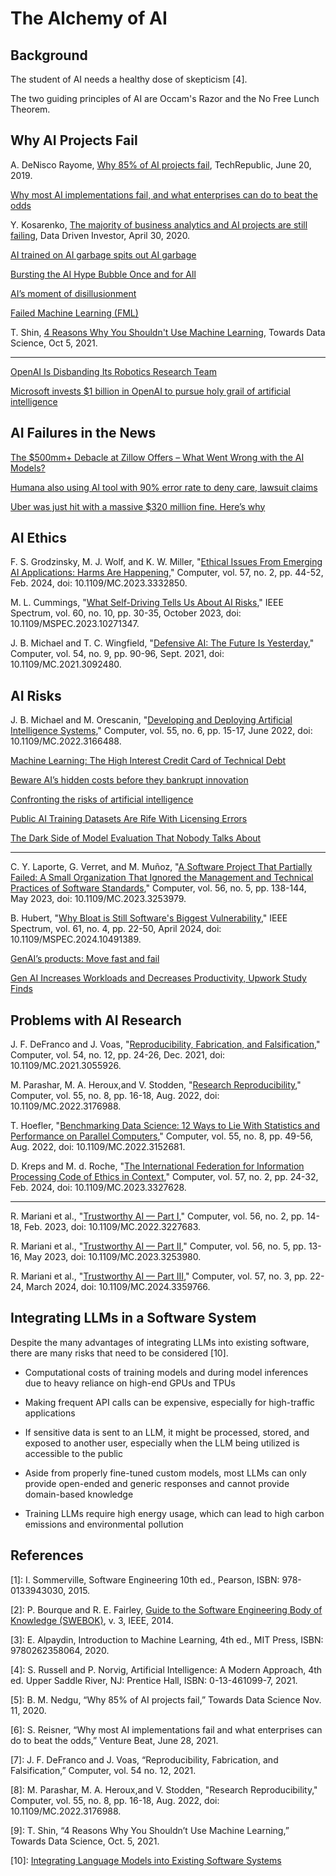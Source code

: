 # The Alchemy of AI

## Background

The student of AI needs a healthy dose of skepticism [4].

The two guiding principles of AI are Occam's Razor and the No Free Lunch Theorem.

## Why AI Projects Fail

A. DeNisco Rayome, [Why 85% of AI projects fail](https://www.techrepublic.com/article/why-85-of-ai-projects-fail/), TechRepublic, June 20, 2019.

[Why most AI implementations fail, and what enterprises can do to beat the odds](https://learnwithclint.com/why-most-ai-implementations-fail-and-what/)

Y. Kosarenko, [The majority of business analytics and AI projects are still failing](https://www.datadriveninvestor.com/2020/04/30/the-majority-of-business-analytics-and-ai-projects-are-still-failing/), Data Driven Investor, April 30, 2020.

[AI trained on AI garbage spits out AI garbage](https://www.technologyreview.com/2024/07/24/1095263/ai-that-feeds-on-a-diet-of-ai-garbage-ends-up-spitting-out-nonsense/)


[Bursting the AI Hype Bubble Once and for All](https://towardsdatascience.com/bursting-the-ai-hype-bubble-once-and-for-all-581a994fe762)

[AI’s moment of disillusionment](https://www.infoworld.com/article/3715682/ais-moment-of-disillusionment.html)

[Failed Machine Learning (FML)](https://github.com/kennethleungty/Failed-ML)


T. Shin, [4 Reasons Why You Shouldn't Use Machine Learning](https://towardsdatascience.com/4-reasons-why-you-shouldnt-use-machine-learning-639d1d99fe11), Towards Data Science, Oct 5, 2021.

----------

[OpenAI Is Disbanding Its Robotics Research Team](https://lastfuturist.com/openai-is-disbanding-its-robotics-research-team/)

[Microsoft invests $1 billion in OpenAI to pursue holy grail of artificial intelligence](https://www.theverge.com/2019/7/22/20703578/microsoft-openai-investment-partnership-1-billion-azure-artificial-general-intelligence-agi)


## AI Failures in the News

[The $500mm+ Debacle at Zillow Offers – What Went Wrong with the AI Models?](https://insideainews.com/2021/12/13/the-500mm-debacle-at-zillow-offers-what-went-wrong-with-the-ai-models/)

[Humana also using AI tool with 90% error rate to deny care, lawsuit claims](https://arstechnica.com/science/2023/12/humana-also-using-ai-tool-with-90-error-rate-to-deny-care-lawsuit-claims/)

[Uber was just hit with a massive $320 million fine. Here’s why](https://www.digitaltrends.com/mobile/uber-just-hit-with-massive-320-million-dollar-fine-heres-why/)


## AI Ethics

F. S. Grodzinsky, M. J. Wolf, and K. W. Miller, "[Ethical Issues From Emerging AI Applications: Harms Are Happening](https://ieeexplore.ieee.org/document/10417760)," Computer, vol. 57, no. 2, pp. 44-52, Feb. 2024, doi: 10.1109/MC.2023.3332850. 

M. L. Cummings, "[What Self-Driving Tells Us About AI Risks](https://spectrum.ieee.org/self-driving-cars-2662494269)," IEEE Spectrum, vol. 60, no. 10, pp. 30-35, October 2023, doi: 10.1109/MSPEC.2023.10271347.

J. B. Michael and T. C. Wingfield, "[Defensive AI: The Future Is Yesterday](https://ieeexplore.ieee.org/document/9524660)," Computer, vol. 54, no. 9, pp. 90-96, Sept. 2021, doi: 10.1109/MC.2021.3092480.


## AI Risks

J. B. Michael and M. Orescanin, "[Developing and Deploying Artificial Intelligence Systems](https://ieeexplore.ieee.org/document/9789299)," Computer, vol. 55, no. 6, pp. 15-17, June 2022, doi: 10.1109/MC.2022.3166488.

[Machine Learning: The High Interest Credit Card of Technical Debt](https://research.google.com/pubs/pub43146.html)

[Beware AI’s hidden costs before they bankrupt innovation](https://techcrunch.com/2023/12/27/beware-ais-hidden-costs-before-they-bankrupt-innovation/)

[Confronting the risks of artificial intelligence](https://www.mckinsey.com/capabilities/quantumblack/our-insights/confronting-the-risks-of-artificial-intelligence)

[Public AI Training Datasets Are Rife With Licensing Errors](https://spectrum.ieee.org/data-ai)

[The Dark Side of Model Evaluation That Nobody Talks About](https://blog.gopenai.com/the-dark-side-of-model-evaluation-that-nobody-talks-about-b2050ccf0814)

----------

C. Y. Laporte, G. Verret, and M. Muñoz, "[A Software Project That Partially Failed: A Small Organization That Ignored the Management and Technical Practices of Software Standards](https://ieeexplore.ieee.org/document/10109288)," Computer, vol. 56, no. 5, pp. 138-144, May 2023, doi: 10.1109/MC.2023.3253979.

B. Hubert, "[Why Bloat is Still Software's Biggest Vulnerability](https://spectrum.ieee.org/lean-software-development)," IEEE Spectrum, vol. 61, no. 4, pp. 22-50, April 2024, doi: 10.1109/MSPEC.2024.10491389.

[GenAI’s products: Move fast and fail](https://pub.towardsai.net/genais-products-move-fast-and-fail-795697674039)

[Gen AI Increases Workloads and Decreases Productivity, Upwork Study Finds](https://www.infoq.com/news/2024/07/genai-hampers-productivity-study/)


## Problems with AI Research

J. F. DeFranco and J. Voas, "[Reproducibility, Fabrication, and Falsification](https://ieeexplore.ieee.org/document/9622314)," Computer, vol. 54, no. 12, pp. 24-26, Dec. 2021, doi: 10.1109/MC.2021.3055926.

M. Parashar, M. A. Heroux,and V. Stodden, "[Research Reproducibility](https://ieeexplore.ieee.org/document/9847295)," Computer, vol. 55, no. 8, pp. 16-18, Aug. 2022, doi: 10.1109/MC.2022.3176988.


T. Hoefler, "[Benchmarking Data Science: 12 Ways to Lie With Statistics and Performance on Parallel Computers](https://ieeexplore.ieee.org/document/9847318)," Computer, vol. 55, no. 8, pp. 49-56, Aug. 2022, doi: 10.1109/MC.2022.3152681.

D. Kreps and M. d. Roche, "[The International Federation for Information Processing Code of Ethics in Context](https://ieeexplore.ieee.org/document/10417801)," Computer, vol. 57, no. 2, pp. 24-32, Feb. 2024, doi: 10.1109/MC.2023.3327628.

----------

R. Mariani et al., "[Trustworthy AI — Part I](https://ieeexplore.ieee.org/document/10042078)," Computer, vol. 56, no. 2, pp. 14-18, Feb. 2023, doi: 10.1109/MC.2022.3227683.

R. Mariani et al., "[Trustworthy AI — Part II](https://ieeexplore.ieee.org/document/10109318)," Computer, vol. 56, no. 5, pp. 13-16, May 2023, doi: 10.1109/MC.2023.3253980.

R. Mariani et al., "[Trustworthy AI — Part III](https://ieeexplore.ieee.org/document/10461705)," Computer, vol. 57, no. 3, pp. 22-24, March 2024, doi: 10.1109/MC.2024.3359766.


## Integrating LLMs in a Software System

Despite the many advantages of integrating LLMs into existing software, there are many risks that need to be considered [10].

- Computational costs of training models and during model inferences due to heavy reliance on high-end GPUs and TPUs

- Making frequent API calls can be expensive, especially for high-traffic applications

- If sensitive data is sent to an LLM, it might be processed, stored, and exposed to another user, especially when the LLM being utilized is accessible to the public

- Aside from properly fine-tuned custom models, most LLMs can only provide open-ended and generic responses and cannot provide domain-based knowledge

- Training LLMs require high energy usage, which can lead to high carbon emissions and environmental pollution


## References

[1]: I. Sommerville, Software Engineering 10th ed., Pearson, ISBN: 978-0133943030, 2015.

[2]: P. Bourque and R. E. Fairley, [Guide to the Software Engineering Body of Knowledge (SWEBOK)](https://www.computer.org/education/bodies-of-knowledge/software-engineering), v. 3, IEEE, 2014.

[3]: E. Alpaydin, Introduction to Machine Learning, 4th ed., MIT Press, ISBN: 9780262358064, 2020.

[4]: S. Russell and P. Norvig, Artificial Intelligence: A Modern Approach, 4th ed. Upper Saddle River, NJ: Prentice Hall, ISBN: 0-13-461099-7, 2021.

[5]: B. M. Nedgu, “Why 85% of AI projects fail,” Towards Data Science Nov. 11, 2020.

[6]: S. Reisner, “Why most AI implementations fail and what enterprises can do to beat the odds,” Venture Beat, June 28, 2021.

[7]: J. F. DeFranco and J. Voas, “Reproducibility, Fabrication, and Falsification,” Computer, vol. 54 no. 12, 2021.

[8]: M. Parashar, M. A. Heroux,and V. Stodden, "Research Reproducibility," Computer, vol. 55, no. 8, pp. 16-18, Aug. 2022, doi: 10.1109/MC.2022.3176988.

[9]: T. Shin, “4 Reasons Why You Shouldn’t Use Machine Learning,” Towards Data Science, Oct. 5, 2021.

[10]: [Integrating Language Models into Existing Software Systems](https://www.kdnuggets.com/integrating-language-models-into-existing-software-systems)
